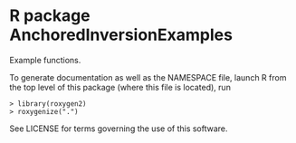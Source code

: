 R package AnchoredInversionExamples
===================================

Example functions.

To generate documentation as well as the NAMESPACE file,
launch R from the top level of this package
(where this file is located), run

    > library(roxygen2)
    > roxygenize(".")

See LICENSE for terms governing the use of this software.
